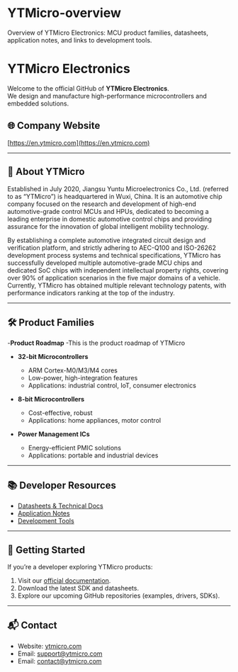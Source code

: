 # YTMicro-overview
Overview of YTMicro Electronics: MCU product families, datasheets, application notes, and links to development tools.
# YTMicro Electronics

Welcome to the official GitHub of **YTMicro Electronics**.  
We design and manufacture high-performance microcontrollers and embedded solutions.

## 🌐 Company Website
[https://en.ytmicro.com](https://en.ytmicro.com)

---

## 🏢 About YTMicro
Established in July 2020, Jiangsu Yuntu Microelectronics Co., Ltd. (referred to as “YTMicro”) is headquartered in Wuxi, China. It is an automotive chip company focused on the research and development of high-end automotive-grade control MCUs and HPUs, dedicated to becoming a leading enterprise in domestic automotive control chips and providing assurance for the innovation of global intelligent mobility technology.

By establishing a complete automotive integrated circuit design and verification platform, and strictly adhering to AEC-Q100 and ISO-26262 development process systems and technical specifications, YTMicro has successfully developed multiple automotive-grade MCU chips and dedicated SoC chips with independent intellectual property rights, covering over 90% of application scenarios in the five major domains of a vehicle. Currently, YTMicro has obtained multiple relevant technology patents, with performance indicators ranking at the top of the industry.

---

## 🛠️ Product Families
-**Product Roadmap**
  -This is the product roadmap of YTMicro 
- **32-bit Microcontrollers**
  - ARM Cortex-M0/M3/M4 cores  
  - Low-power, high-integration features  
  - Applications: industrial control, IoT, consumer electronics  

- **8-bit Microcontrollers**
  - Cost-effective, robust  
  - Applications: home appliances, motor control  

- **Power Management ICs**
  - Energy-efficient PMIC solutions  
  - Applications: portable and industrial devices  

---

## 📚 Developer Resources
- [Datasheets & Technical Docs](https://en.ytmicro.com/index.php?ac=article&at=list&tid=19)  
- [Application Notes](https://en.ytmicro.com/index.php?ac=article&at=list&tid=20)  
- [Development Tools](https://en.ytmicro.com/index.php?ac=article&at=list&tid=22)  

---

## 🚀 Getting Started
If you’re a developer exploring YTMicro products:
1. Visit our [official documentation](https://en.ytmicro.com/index.php).
2. Download the latest SDK and datasheets.
3. Explore our upcoming GitHub repositories (examples, drivers, SDKs).

---

## 📬 Contact
- Website: [ytmicro.com](https://en.ytmicro.com)  
- Email: <support@ytmicro.com>
- Email: <contact@ytmicro.com>      
  
